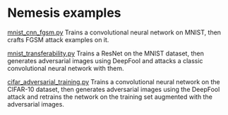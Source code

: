 # Nemesis examples

[mnist_cnn_fgsm.py](mnist_cnn_fgsm.py)
Trains a convolutional neural network on MNIST, then crafts FGSM attack examples on it.

[mnist_transferability.py](mnist_transferability.py)
Trains a ResNet on the MNIST dataset, then generates adversarial images using DeepFool
and attacks a classic convolutional neural network with them.

[cifar_adversarial_training.py](cifar_adversarial_training.py)
Trains a convolutional neural network on the CIFAR-10 dataset, then generates adversarial images using the DeepFool attack and retrains the network on the training set augmented with the adversarial images.
